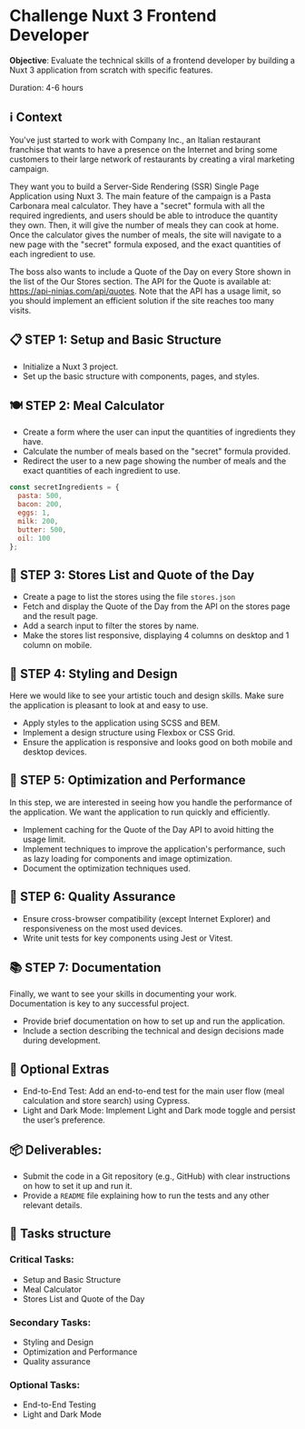 # Challenge Nuxt 3 Frontend Developer

**Objective**: Evaluate the technical skills of a frontend developer by building a Nuxt 3 application from scratch with specific features.

Duration: 4-6 hours

## ℹ️ Context

You've just started to work with Company Inc., an Italian restaurant franchise that wants to have a presence on the Internet and bring some customers to their large network of restaurants by creating a viral marketing campaign.

They want you to build a Server-Side Rendering (SSR) Single Page Application using Nuxt 3. The main feature of the campaign is a Pasta Carbonara meal calculator. They have a "secret" formula with all the required ingredients, and users should be able to introduce the quantity they own. Then, it will give the number of meals they can cook at home. Once the calculator gives the number of meals, the site will navigate to a new page with the "secret" formula exposed, and the exact quantities of each ingredient to use.

The boss also wants to include a Quote of the Day on every Store shown in the list of the Our Stores section. The API for the Quote is available at: https://api-ninjas.com/api/quotes. Note that the API has a usage limit, so you should implement an efficient solution if the site reaches too many visits.

## 📋 STEP 1: Setup and Basic Structure

- Initialize a Nuxt 3 project.
- Set up the basic structure with components, pages, and styles.

## 🍽️ STEP 2: Meal Calculator

- Create a form where the user can input the quantities of ingredients they have.
- Calculate the number of meals based on the "secret" formula provided.
- Redirect the user to a new page showing the number of meals and the exact quantities of each ingredient to use.

```js
const secretIngredients = {
  pasta: 500,
  bacon: 200,
  eggs: 1,
  milk: 200,
  butter: 500,
  oil: 100
};
```

## 🏬 STEP 3: Stores List and Quote of the Day

- Create a page to list the stores using the file `stores.json`
- Fetch and display the Quote of the Day from the API on the stores page and the result page.
- Add a search input to filter the stores by name.
- Make the stores list responsive, displaying 4 columns on desktop and 1 column on mobile.

## 🎨 STEP 4: Styling and Design

Here we would like to see your artistic touch and design skills. Make sure the application is pleasant to look at and easy to use.

- Apply styles to the application using SCSS and BEM.
- Implement a design structure using Flexbox or CSS Grid.
- Ensure the application is responsive and looks good on both mobile and desktop devices.

## 🚀 STEP 5: Optimization and Performance

In this step, we are interested in seeing how you handle the performance of the application. We want the application to run quickly and efficiently.

- Implement caching for the Quote of the Day API to avoid hitting the usage limit.
- Implement techniques to improve the application's performance, such as lazy loading for components and image optimization.
- Document the optimization techniques used.

## 🧪 STEP 6: Quality Assurance

- Ensure cross-browser compatibility (except Internet Explorer) and responsiveness on the most used devices.
- Write unit tests for key components using Jest or Vitest.

## 📚 STEP 7: Documentation

Finally, we want to see your skills in documenting your work. Documentation is key to any successful project.

* Provide brief documentation on how to set up and run the application.
* Include a section describing the technical and design decisions made during development.

## 🌟 Optional Extras

- End-to-End Test: Add an end-to-end test for the main user flow (meal calculation and store search) using Cypress.
- Light and Dark Mode: Implement Light and Dark mode toggle and persist the user’s preference.

## 📦 Deliverables:

* Submit the code in a Git repository (e.g., GitHub) with clear instructions on how to set it up and run it.
* Provide a `README` file explaining how to run the tests and any other relevant details.

## 📄 Tasks structure

### Critical Tasks:

- Setup and Basic Structure
- Meal Calculator
- Stores List and Quote of the Day

### Secondary Tasks:

- Styling and Design
- Optimization and Performance
- Quality assurance

### Optional Tasks:

- End-to-End Testing
- Light and Dark Mode
